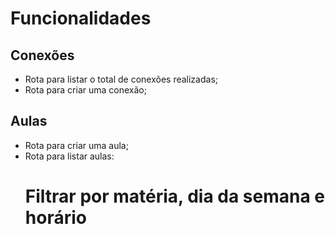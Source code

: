 # Funcionalidades

## Conexões
- Rota para listar o total de conexões realizadas;
- Rota para criar uma conexão;

## Aulas
- Rota para criar uma aula;
- Rota para listar aulas:
    # Filtrar por matéria, dia da semana e horário